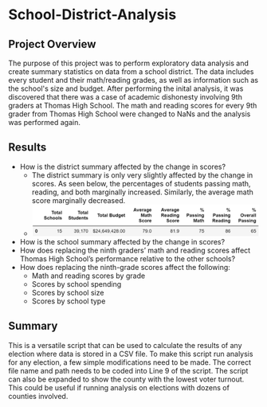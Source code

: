 # School-District-Analysis

## Project Overview

The purpose of this project was to perform exploratory data analysis and create summary statistics on data from a school district. The data includes every student and their math/reading grades, as well as information such as the school's size and budget. After performing the inital analysis, it was discovered that there was a case of academic dishonesty involving 9th graders at Thomas High School. The math and reading scores for every 9th grader from Thomas High School were changed to NaNs and the analysis was performed again.

## Results

- How is the district summary affected by the change in scores?
  - The district summary is only very slightly affected by the change in scores. As seen below, the percentages of students passing math, reading, and both marginally increased. Similarly, the average math score marginally decreased.
  - ![Before_District.PNG](Resources/Before_District.PNG)
- How is the school summary affected by the change in scores?
- How does replacing the ninth graders’ math and reading scores affect Thomas High School’s performance relative to the other schools?
- How does replacing the ninth-grade scores affect the following:
  - Math and reading scores by grade
  - Scores by school spending
  - Scores by school size
  - Scores by school type

## Summary

This is a versatile script that can be used to calculate the results of any election where data is stored in a CSV file. To make this script run analysis for any election, a few simple modifications need to be made. The correct file name and path needs to be coded into Line 9 of the script. The script can also be expanded to show the county with the lowest voter turnout. This could be useful if running analysis on elections with dozens of counties involved.
